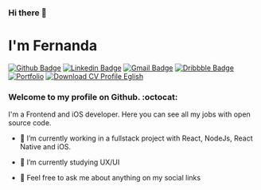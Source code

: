 ### Hi there 👋
# I'm Fernanda 

[![Github Badge](https://img.shields.io/badge/-Github-000?style=flat-square&logo=Github&logoColor=white&link=https://github.com/fernandaaraujo)](https://github.com/fernandaaraujo)
[![Linkedin Badge](https://img.shields.io/badge/-LinkedIn-blue?style=flat-square&logo=Linkedin&logoColor=white&link=https://www.linkedin.com/in/fernandaaraujof/)](https://www.linkedin.com/in/fernandaaraujof/)
[![Gmail Badge](https://img.shields.io/badge/-Gmail-c14438?style=flat-square&logo=Gmail&logoColor=white&link=mailto:nanda.arf@gmail.com)](mailto:nanda.arf@gmail.com)
[![Dribbble Badge](https://img.shields.io/badge/-Dribbble-EA4C89?style=flat-square&labelColor=EA4C89&logo=dribbble&logoColor=white&link=https://dribbble.com/faraujof)](https://dribbble.com/faraujof)
[![Portfolio](https://img.shields.io/badge/See%20my-Portfolio-ab9ffa?style=flat-square&link=https://fernandaaraujo.dev)](https://fernandaaraujo.dev)
[![Download CV Profile Eglish](https://img.shields.io/badge/Download-CV%20Profile-blue?style=flat-square)](https://drive.google.com/file/d/1U2jTvzXt1xVu7-6zKR2SmRqvgQoAudkR/view?usp=sharing)

### Welcome to my profile on Github. :octocat:
I'm a Frontend and iOS developer. 
Here you can see all my jobs with open source code. 

- 🔭 I’m currently working in a fullstack project with React, NodeJs, React Native and iOS.
- 🌱 I’m currently studying UX/UI

- 💬 Feel free to ask me about anything on my social links
